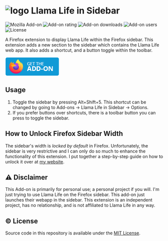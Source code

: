 # ![logo](https://llamalife.co/favicon.png) Llama Life in Sidebar

![Mozilla Add-on](https://img.shields.io/amo/v/{298b10ce-2211-47d0-aad6-107b8a733fc5}) ![Add-on rating](https://img.shields.io/amo/rating/{298b10ce-2211-47d0-aad6-107b8a733fc5}) ![Add-on downloads](https://img.shields.io/amo/dw/{298b10ce-2211-47d0-aad6-107b8a733fc5}) ![Add-on users](https://img.shields.io/amo/users/{298b10ce-2211-47d0-aad6-107b8a733fc5}) ![License](https://img.shields.io/github/license/semanticdata/firefox-llamalife-in-sidebar)

A Firefox extension to display Llama Life within the Firefox sidebar. This extension adds a new section to the sidebar which contains the Llama Life web app. It also adds a shortcut, and a button toggle within the toolbar.

[![Get the Addon](https://raw.githubusercontent.com/semanticdata/text-revealer-firefox-extension/master/firefox.png)](https://addons.mozilla.org/en-US/firefox/addon/llama-life-in-sidebar/)

## Usage

1. Toggle the sidebar by pressing Alt+Shift+5. This shortcut can be changed by going to Add-ons -> Llama Life in Sidebar -> Options.
2. If you prefer buttons over shortcuts, there is a toolbar button you can press to toggle the sidebar.

## How to Unlock Firefox Sidebar Width

The sidebar's width is _locked by default_ in Firefox. Unfortunately, the sidebar is very restrictive and I can only do so much to enhance the functionality of this extension. I put together a step-by-step guide on how to unlock it over at [my website](https://forgetful.dev/guides/unlock-firefox-sidebar/).

## ⚠ Disclaimer

This Add-on is primarily for personal use; a personal project if you will. I'm just trying to use Llama Life on the Firefox sidebar. This add-on just launches their webapp in the sidebar. This extension is an independent project, has no relationship, and is not affiliated to Llama Life in any way.

## © License

Source code in this repository is available under the [MIT License](LICENSE).
